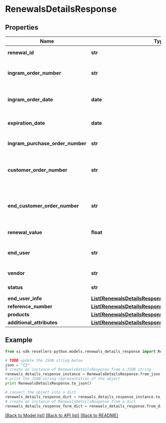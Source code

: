 # RenewalsDetailsResponse


## Properties

Name | Type | Description | Notes
------------ | ------------- | ------------- | -------------
**renewal_id** | **str** | Unique Ingram renewal ID. | [optional] 
**ingram_order_number** | **str** | The IngramMicro sales order number. | [optional] 
**ingram_order_date** | **date** | The IngramMicro sales order date. | [optional] 
**expiration_date** | **date** | Renewal expiration date. | [optional] 
**ingram_purchase_order_number** | **str** | Ingram purchase order number. | [optional] 
**customer_order_number** | **str** | The reseller&#39;s order number for reference in their system. | [optional] 
**end_customer_order_number** | **str** | The end customer&#39;s order number for reference in their system. | [optional] 
**renewal_value** | **float** | The value of the renewal. | [optional] 
**end_user** | **str** | The company name for the end user/customer. | [optional] 
**vendor** | **str** | The name of the vendor. | [optional] 
**status** | **str** | The status of the renewal. | [optional] 
**end_user_info** | [**List[RenewalsDetailsResponseEndUserInfoInner]**](RenewalsDetailsResponseEndUserInfoInner.md) |  | [optional] 
**reference_number** | [**List[RenewalsDetailsResponseReferenceNumberInner]**](RenewalsDetailsResponseReferenceNumberInner.md) |  | [optional] 
**products** | [**List[RenewalsDetailsResponseProductsInner]**](RenewalsDetailsResponseProductsInner.md) |  | [optional] 
**additional_attributes** | [**List[RenewalsDetailsResponseAdditionalAttributesInner]**](RenewalsDetailsResponseAdditionalAttributesInner.md) |  | [optional] 

## Example

```python
from xi-sdk-resellers-python.models.renewals_details_response import RenewalsDetailsResponse

# TODO update the JSON string below
json = "{}"
# create an instance of RenewalsDetailsResponse from a JSON string
renewals_details_response_instance = RenewalsDetailsResponse.from_json(json)
# print the JSON string representation of the object
print RenewalsDetailsResponse.to_json()

# convert the object into a dict
renewals_details_response_dict = renewals_details_response_instance.to_dict()
# create an instance of RenewalsDetailsResponse from a dict
renewals_details_response_form_dict = renewals_details_response.from_dict(renewals_details_response_dict)
```
[[Back to Model list]](../README.md#documentation-for-models) [[Back to API list]](../README.md#documentation-for-api-endpoints) [[Back to README]](../README.md)


